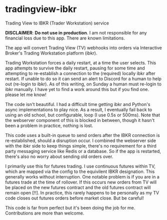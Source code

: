 # tradingview-ibkr
Trading View to IBKR (Trader Workstation) service

**DISCLAIMER**: **Do not use in production**. I am not responsible for any financial loss due to this app. There are known limitations.

The app will convert Trading View (TV) webhooks into orders via Interactive Broker's Trading Workstation platform (ibkr). 

Trading Workstation forces a daily restart, at a time the user selects. This app attempts to survive the daily restart, pausing for some time and attempting to re-establish a connection to the (required) locally ibkr after restart. If unable to do so it can send an alert to Discord for a human to help out (re-login to ibkr). As of this writing, on Sunday a human must re-login to ibkr manually. I have yet to find a work around this but if you find one. please let me know!

The code isn't beautiful. I had a difficult time getting ibkr and Python's async implementations to play nice. As a result, I eventually fail back to using an old school, but configurable, loop (I use 0.5s or 500ms). Note that the webserver component of this is blocked in between, though it hasn't been a problem in practice, nothing is lost. 

This code uses a built-in queue to send orders after the IBKR connection is re-established, should a disruption occur. I combined the webserver side with the ibkr side to keep things simple, there's no requirement for a third party messaging service like Redis or a database. So if the app is restarted, there's also no worry about sending old orders over.

I primarily use this for futures trading. I use continuous futures within TV, which are mapped via the config to the equivilent IBKR designation. This generally works without interruption. One notable problem is if you are in a futures trade at the time of rollover. If this occurs new orders from TV will be placed on the new futures contract and the old futures contract will remain open [!!]. In practice, this rarely happens to be personally as my TV code closes out futures orders before market close. But be careful!

This code is far from perfect but it's been doing the job for me. Contributions are more than welcome.